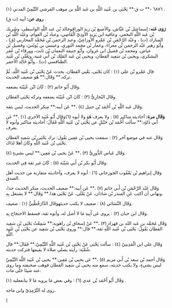 ٦٨٧٦ -** ت ق:** يَحْيَى بن عُبَيد اللَّهِ بن عَبد اللَّهِ بن موهب القرشي التَّيْمِيّ المدني (١) .

**روى عن:** أبيه (ت ق) .

**رَوَى عَنه:** إسماعيل بْن عَيَّاش، والأصبغ بْن زيد الوراقوخالد بْن عَبد اللَّهِ الواسطي، وشَرِيك بْن عَبد اللَّهِ النخعي، وعافية ابن يَزِيد الأَودِيّ الْقَاضِي، وعباد بْن العوام، وعَبْد اللَّهِ بْن المبارك (ت) ، وعَبْد الرَّحْمَنِ بْن عَمْرو الأَوزاعِيّ، وعبد الرحمن بْن مُحَمَّد المحاربي (ق) ، وأَبُو زهير عَبْد الرحمن بْن مغراء، وعمار بْن محمد الثوري، وعيسى بن يُونُسَ، وفضيل بْن عياض، ومحمد بْن فضيل ابن غزوان، وأَبُو حنيفة النعمان بْن ثابت، وورقاء بْن عُمَر اليشكري، ويحيى بْن سَعِيد القطان، ويحيى بْن عَبد المَلِك بْن أَبي غنية، ويَعْلَى بْن عُبَيد الطنافسي (ت) ، وأَبُو خَالِد الأحمر.

قال عَمْرو بْن علي (١) : كان يَحْيَى، يَعْنِي القطان، يحدث عَنْ يَحْيَى بْن عُبَيد اللَّهِ، ثُمَّ تركه،** وَقَال:** هُوَ ضعيف الحديث.

وَقَال أَبُو حاتم (٢) : كَانَ ابْن عُيَيْنَة يضعفه.

وقَال البُخارِيُّ (٣) : كَانَ ابْن عُيَيْنَة يضعفه وتركه يَحْيَى القطان.

وَقَال عَبد اللَّهِ بْن أَحْمَد بْن حنبل (٤) ،** عَن أبيه:** منكر الحديث، ليس بثقة.

**وَقَال مرة:** أحاديثه مناكير (٥) : ولا يعرف هُوَ ولا أبوه (٦)وَقَال أَبُو عُبَيد الآجري (١) ،** عَن أبي دَاوُد:** سألت أَحْمَد بْن حَنْبَلٍ عن يَحْيَى بْن عُبَيد اللَّهِ فَقَالَ: أحاديثه مناكير وأبوه لا يعرف.

وَقَال عنه في موضع آخر (٢) : سمعت يحيى بْن مَعِين يَقُول: ترك يَحْيَى بْن سَعِيد القطان يَحْيَى بْن عُبَيد اللَّهِ وكَانَ أهلا لذاك.

وَقَال عَباس الدُّورِيُّ (٣) ،** عَنْ يحيى بْن مَعِين:** ليس بشيءٍ (٤) .

وَقَال أَبُو بكر بْن أَبي شَيْبَة (٥) : كَانَ غير ثقة فِي الحديث.

وَقَال إبراهيم بْن يَعْقُوب الجوزجاني (٦) : أبوه لا يعرف، وأحاديثه متقاربة من حديث أهل الصدق.

وَقَال عَبْد الرَّحْمَنِ بْن أَبي حاتم (٧) ،** عَن أبيه:** ضعيف الحديث، منكر الحديث جدا، ونهاني أن أكتب عَنِ المنذر بْن شاذان، عَنْ يَعْلَى، عَنْ يَحْيَى هذا.** وَقَال:** لا يشتغل بِهِ.

وَقَال النَّسَائي (٨) : ضعيف لا يكتب حديثهوَقَال الدَّارَقُطْنِيُّ (١) : ضعيف.

وَقَال ابن حبان (٢) : يروي عَن أَبِيهِ مَا لا أصل له، وأبوه ثقة، فسقط الاحتجاج بِهِ.

وَقَال مُحَمَّد بن عَبد الله بن قهزاد (٣) ،** عَنْ إسحاق بْن راهويه:** سَمِعْتُ يَحْيَى بْن سَعِيد القطان يَقُولُ: يَحْيَى بْن عُبَيد اللَّهِ ثقة.** قال:** وروى يَحْيَى بْن سَعِيد عن يَحْيَى بْنِ عُبَيد اللَّهِ.

وَقَال علي ابن الْمَدِينِيّ (٤) : سألت يَحْيَى عَنْ يَحْيَى بْن عُبَيد اللَّهِ التَّيْمِيّ،** فَقَالَ:** قال شُعْبَة: رأيته يصلي صلاة لا يقيمها فتركت حديثه.

وَقَال أحمد بْن سعد بْن أَبي مريم (٥) ،** عَن يحيى بْن مَعِين:** يحيى بْن عُبَيد اللَّه التَّيْمِيّ ليس بشيءٍ، ولا يكتب حديثه، سمع منه يحيى بْن سَعِيد القطان فوهب صحيفته وما روى عنه شيئا حَتَّى مات.

وَقَال أَبُو أَحْمَد بْن عدي (٦) : وفي بعض مَا يرويه مَا لا يتابععليه (١) .

روى له التِّرْمِذِيّ وابن ماجه.

(